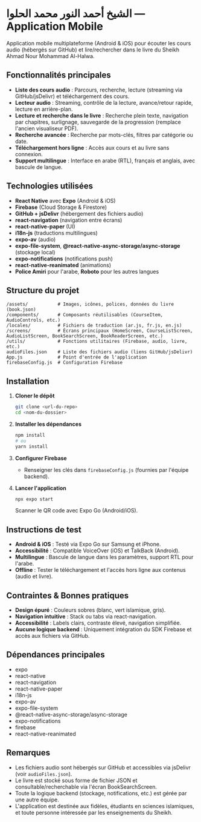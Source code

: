 # الشيخ أحمد النور محمد الحلوا — Application Mobile

Application mobile multiplateforme (Android & iOS) pour écouter les cours audio (hébergés sur GitHub) et lire/rechercher dans le livre du Sheikh Ahmad Nour Mohammad Al-Halwa.

## Fonctionnalités principales

- **Liste des cours audio** : Parcours, recherche, lecture (streaming via GitHub/jsDelivr) et téléchargement des cours.
- **Lecteur audio** : Streaming, contrôle de la lecture, avance/retour rapide, lecture en arrière-plan.
- **Lecture et recherche dans le livre** : Recherche plein texte, navigation par chapitres, surlignage, sauvegarde de la progression (remplace l'ancien visualiseur PDF).
- **Recherche avancée** : Recherche par mots-clés, filtres par catégorie ou date.
- **Téléchargement hors ligne** : Accès aux cours et au livre sans connexion.
- **Support multilingue** : Interface en arabe (RTL), français et anglais, avec bascule de langue.

## Technologies utilisées

- **React Native** avec **Expo** (Android & iOS)
- **Firebase** (Cloud Storage & Firestore)
- **GitHub + jsDelivr** (hébergement des fichiers audio)
- **react-navigation** (navigation entre écrans)
- **react-native-paper** (UI)
- **i18n-js** (traductions multilingues)
- **expo-av** (audio)
- **expo-file-system**, **@react-native-async-storage/async-storage** (stockage local)
- **expo-notifications** (notifications push)
- **react-native-reanimated** (animations)
- **Police Amiri** pour l'arabe, **Roboto** pour les autres langues

## Structure du projet

```
/assets/           # Images, icônes, polices, données du livre (book.json)
/components/       # Composants réutilisables (CourseItem, AudioControls, etc.)
/locales/          # Fichiers de traduction (ar.js, fr.js, en.js)
/screens/          # Écrans principaux (HomeScreen, CourseListScreen, AudioListScreen, BookSearchScreen, BookReaderScreen, etc.)
/utils/            # Fonctions utilitaires (Firebase, audio, livre, etc.)
audioFiles.json    # Liste des fichiers audio (liens GitHub/jsDelivr)
App.js             # Point d'entrée de l'application
firebaseConfig.js  # Configuration Firebase
```

## Installation

1. **Cloner le dépôt**
   ```bash
   git clone <url-du-repo>
   cd <nom-du-dossier>
   ```

2. **Installer les dépendances**
   ```bash
   npm install
   # ou
   yarn install
   ```

3. **Configurer Firebase**
   - Renseigner les clés dans `firebaseConfig.js` (fournies par l'équipe backend).

4. **Lancer l'application**
   ```bash
   npx expo start
   ```
   Scanner le QR code avec Expo Go (Android/iOS).

## Instructions de test

- **Android & iOS** : Testé via Expo Go sur Samsung et iPhone.
- **Accessibilité** : Compatible VoiceOver (iOS) et TalkBack (Android).
- **Multilingue** : Bascule de langue dans les paramètres, support RTL pour l'arabe.
- **Offline** : Tester le téléchargement et l'accès hors ligne aux contenus (audio et livre).

## Contraintes & Bonnes pratiques

- **Design épuré** : Couleurs sobres (blanc, vert islamique, gris).
- **Navigation intuitive** : Stack ou tabs via react-navigation.
- **Accessibilité** : Labels clairs, contraste élevé, navigation simplifiée.
- **Aucune logique backend** : Uniquement intégration du SDK Firebase et accès aux fichiers via GitHub.

## Dépendances principales

- expo
- react-native
- react-navigation
- react-native-paper
- i18n-js
- expo-av
- expo-file-system
- @react-native-async-storage/async-storage
- expo-notifications
- firebase
- react-native-reanimated

## Remarques

- Les fichiers audio sont hébergés sur GitHub et accessibles via jsDelivr (voir `audioFiles.json`).
- Le livre est stocké sous forme de fichier JSON et consultable/recherchable via l'écran BookSearchScreen.
- Toute la logique backend (stockage, notifications, etc.) est gérée par une autre équipe.
- L'application est destinée aux fidèles, étudiants en sciences islamiques, et toute personne intéressée par les enseignements du Sheikh. 